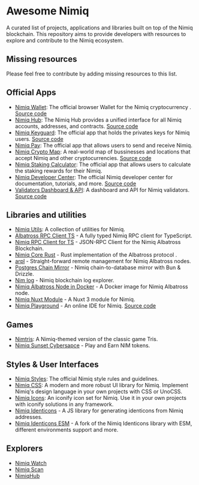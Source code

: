 # Awesome Nimiq

A curated list of projects, applications and libraries built on top of the Nimiq blockchain. This repository aims to provide developers with resources to explore and contribute to the Nimiq ecosystem.

## Missing resources

Please feel free to contribute by adding missing resources to this list.


## Official Apps
- [Nimiq Wallet](https://nimiq.com/): The official browser Wallet for the Nimiq cryptocurrency . [Source code](https://github.com/nimiq/wallet)
- [Nimiq Hub](https://hub.nimiq.com/): The Nimiq Hub provides a unified interface for all Nimiq accounts, addresses, and contracts. [Source code](https://github.com/nimiq/hub)
- [Nimiq Keyguard](https://keyguard.nimiq.com/): The official app that holds the privates keys for Nimiq users. [Source code](https://github.com/nimiq/keyguard) 
- [Nimiq Pay](https://nimiq.com/nimiq-pay): The official app that allows users to send and receive Nimiq.
- [Nimiq Crypto Map](https://nimiq.com/crypto-map): A real-world map of bussinesses and locations that accept Nimiq and other cryptocurrencies. [Source code](https://github.com/nimiq/crypto-map)
- [Nimiq Staking Calculator](https://nimiq.com/staking-calculator): The official app that allows users to calculate the staking rewards for their Nimiq.
- [Nimiq Developer Center](https://nimiq.com/developers/): The official Nimiq developer center for documentation, tutorials, and more. [Source code](https://github.com/nimiq/developer-center)
- [Validators Dashboard & API](https://validators-api-mainnet.nuxt.dev/): A dashboard and API for Nimiq validators. [Source code](https://github.com/nimiq/validators-api)

## Libraries and utilities

- [Nimiq Utils](https://github.com/nimiq/utils): A collection of utilities for Nimiq.
- [Albatross RPC Client TS](https://github.com/onmax/albatross-rpc-client-ts) -  A fully typed Nimiq RPC client for TypeScript. 
- [Nimiq RPC Client for TS](https://jsr.io/@blouflash/nimiq-rpc) - JSON-RPC Client for the Nimiq Albatross Blockchain. 
- [Nimiq Core Rust](https://github.com/nimiq/core-rs-albatross) - Rust implementation of the Albatross protocol .
- [arpl](https://github.com/sisou/arpl) - Straight-forward remote management for Nimiq Albatross nodes.
- [Postgres Chain Mirror](https://github.com/sisou/bun-drizzle-chain-mirror) -  Nimiq chain-to-database mirror with Bun & Drizzle. 
- [Nim log](https://nimlog.paberr.net/history.html) - Nimiq blockchain log explorer.
- [Nimiq Albatross Node in Docker](https://hub.docker.com/r/maestroi/nimiq-albatross) - A Docker image for Nimiq Albatross node.
- [Nimiq Nuxt Module](https://github.com/blouflashdb/nimiq-nuxt-module) -  A Nuxt 3 module for Nimiq.
- [Nimiq Playground](https://nimiq-playground.pages.dev/) - An online IDE for Nimiq. [Source code](https://github.com/onmax/nimiq-playground)

## Games

- [Nimtris](https://nimtris.com/): A Nimiq-themed version of the classic game Tris.
- [Nimiq Sunset Cybersapce](https://play.google.com/store/apps/details?id=com.nimiqsunsetcyberspace&pli=1) - Play and Earn NIM tokens.

## Styles & User Interfaces

- [Nimiq Styles](https://nimiq.github.io/nimiq-style/): The official Nimiq style rules and guidelines.
- [Nimiq CSS](https://github.com/onmax/nimiq-ui/tree/main/packages/nimiq-css): A modern and more robust UI library for Nimiq. Implement Nimiq's design language in your own projects with CSS or UnoCSS.
- [Nimiq Icons](https://www.nimiq.com/developers/build/ui/design/icons): An iconify icon set for Nimiq. Use it in your own projects with iconify solutions in any framework.
- [Nimiq Identicons](https://github.com/nimiq/identicons) - A JS library for generating identicons from Nimiq addresses.
- [Nimiq Identicons ESM](https://github.com/onmax/identicons-esm) - A fork of the Nimiq Identicons library with ESM, different environments support and more.


## Explorers

- [Nimiq Watch](https://nimiq.watch/)
- [Nimiq Scan](https://nimiqscan.com/)
- [NimiqHub](https://nimiqhub.com/)
